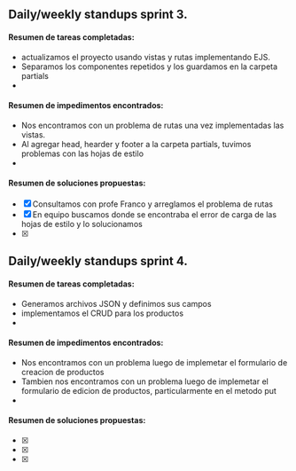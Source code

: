 ## Daily/weekly standups sprint 3.

#### Resumen de tareas completadas:

- actualizamos el proyecto usando vistas y rutas implementando EJS.
- Separamos los componentes repetidos y los guardamos en la carpeta partials
- 

#### Resumen de impedimentos encontrados:

- Nos encontramos con un problema de rutas una vez implementadas las vistas.
- Al agregar head, hearder y footer a la carpeta partials, tuvimos problemas con las hojas de estilo
- 

#### Resumen de soluciones propuestas:

- [x] Consultamos con profe Franco y arreglamos el problema de rutas
- [x] En equipo buscamos donde se encontraba el error de carga de las hojas de estilo y lo solucionamos
- [x]


## Daily/weekly standups sprint 4.

#### Resumen de tareas completadas:

- Generamos archivos JSON y definimos sus campos
- implementamos el CRUD  para los productos
- 

#### Resumen de impedimentos encontrados:

- Nos encontramos con un problema luego de implemetar el formulario de creacion de productos
- Tambien nos encontramos con un problema luego de implemetar el formulario de edicion de productos, particularmente en el metodo put
- 

#### Resumen de soluciones propuestas:

- [x] 
- [x] 
- [x]
